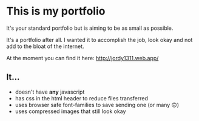 # This is my portfolio

It's your standard portfolio but is aiming to be as small as possible.

It's a portfolio after all. I wanted it to accomplish the job, look okay and not add to the bloat of the internet.

At the moment you can find it here: http://jordy1311.web.app/

## It...
- doesn't have **any** javascript
- has css in the html header to reduce files transferred
- uses browser safe font-families to save sending one (or many 🙃)
- uses compressed images that still look okay

